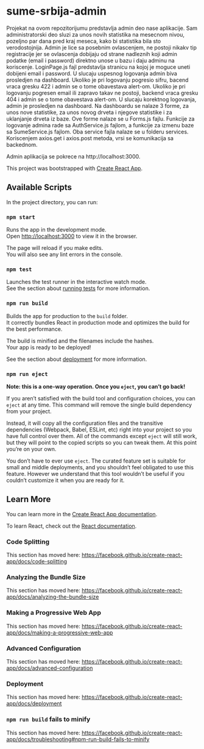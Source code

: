 # sume-srbija-admin
Projekat na ovom repozitorijumu predstavlja admin deo nase aplikacije. Sam administratorski deo sluzi za unos novih statistika na mesecnom nivou, pozeljno par dana pred kraj meseca, kako bi statistika bila sto verodostojnija. Admin je lice sa posebnim ovlascenjem, ne postoji nikakv tip registracije jer se ovlascenja dobijaju od strane nadleznih koji admin podatke (email i password) direktno unose u bazu i daju adminu na koriscenje.
LoginPage.js fajl predstavlja stranicu na kojoj je moguce uneti dobijeni email i password. U slucaju uspesnog logovanja admin biva prosledjen na dashboard. Ukoliko je pri logovanju pogresio sifru, bacend vraca gresku 422 i admin se o tome obavestava alert-om. Ukoliko je pri logovanju pogresen email ili zapravo takav ne postoji, backend vraca gresku 404 i admin se o tome obavestava alert-om.
U slucaju korektnog logovanja, admin je prosledjen na dashboard. Na dashboardu se nalaze 3 forme, za unos nove statistike, za unos novog drveta i njegove statistike i za uklanjanje drveta iz baze. Ove forme nalaze se u Forms.js fajlu. 
Funkcije za logovanje admina rade sa AuthService.js fajlom, a funkcije za izmenu baze sa SumeService.js fajlom. Oba service fajla nalaze se u folderu services. Koriscenjem axios.get i axios.post metoda, vrsi se komunikacija sa backednom.

Admin aplikacija se pokrece na http://localhost:3000.



This project was bootstrapped with [Create React App](https://github.com/facebook/create-react-app).

## Available Scripts

In the project directory, you can run:

### `npm start`

Runs the app in the development mode.<br />
Open [http://localhost:3000](http://localhost:3000) to view it in the browser.

The page will reload if you make edits.<br />
You will also see any lint errors in the console.

### `npm test`

Launches the test runner in the interactive watch mode.<br />
See the section about [running tests](https://facebook.github.io/create-react-app/docs/running-tests) for more information.

### `npm run build`

Builds the app for production to the `build` folder.<br />
It correctly bundles React in production mode and optimizes the build for the best performance.

The build is minified and the filenames include the hashes.<br />
Your app is ready to be deployed!

See the section about [deployment](https://facebook.github.io/create-react-app/docs/deployment) for more information.

### `npm run eject`

**Note: this is a one-way operation. Once you `eject`, you can’t go back!**

If you aren’t satisfied with the build tool and configuration choices, you can `eject` at any time. This command will remove the single build dependency from your project.

Instead, it will copy all the configuration files and the transitive dependencies (Webpack, Babel, ESLint, etc) right into your project so you have full control over them. All of the commands except `eject` will still work, but they will point to the copied scripts so you can tweak them. At this point you’re on your own.

You don’t have to ever use `eject`. The curated feature set is suitable for small and middle deployments, and you shouldn’t feel obligated to use this feature. However we understand that this tool wouldn’t be useful if you couldn’t customize it when you are ready for it.

## Learn More

You can learn more in the [Create React App documentation](https://facebook.github.io/create-react-app/docs/getting-started).

To learn React, check out the [React documentation](https://reactjs.org/).

### Code Splitting

This section has moved here: https://facebook.github.io/create-react-app/docs/code-splitting

### Analyzing the Bundle Size

This section has moved here: https://facebook.github.io/create-react-app/docs/analyzing-the-bundle-size

### Making a Progressive Web App

This section has moved here: https://facebook.github.io/create-react-app/docs/making-a-progressive-web-app

### Advanced Configuration

This section has moved here: https://facebook.github.io/create-react-app/docs/advanced-configuration

### Deployment

This section has moved here: https://facebook.github.io/create-react-app/docs/deployment

### `npm run build` fails to minify

This section has moved here: https://facebook.github.io/create-react-app/docs/troubleshooting#npm-run-build-fails-to-minify
